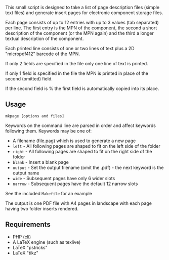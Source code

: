 This small script is designed to take a list of page description files (simple
text files) and generate insert pages for electronic component storage files.

Each page consists of up to 12 entries with up to 3 values (tab separated)
per line. The first entry is the MPN of the component, the second a short
description of the component (or the MPN again) and the third a longer textual
description of the component.

Each printed line consists of one or two lines of text plus a 2D "micropdf412"
barcode of the MPN.

If only 2 fields are specified in the file only one line of text is printed.

If only 1 field is specified in the file the MPN is printed in place of the second
(omitted) field.

If the second field is % the first field is automatically copied into its place.

Usage
-----

    mkpage [options and files]

Keywords on the command line are parsed in order and affect keywords following them.
Keywords may be one of:

* A filename (file.pag) which is used to generate a new page
* `left` - All following pages are shaped to fit on the left side of the folder
* `right` - All following pages are shaped to fit on the right side of the folder
* `blank` - Insert a blank page
* `output` - Set the output filename (omit the .pdf) - the next keyword is the output name
* `wide` - Subsequent pages have only 6 wider slots
* `narrow` - Subsequent pages have the default 12 narrow slots

See the included `Makefile` for an example

The output is one PDF file with A4 pages in landscape with each page having two folder
inserts rendered.

Requirements
------------

* PHP (cli)
* A LaTeX engine (such as texlive)
* LaTeX "pstricks"
* LaTeX "tikz"
